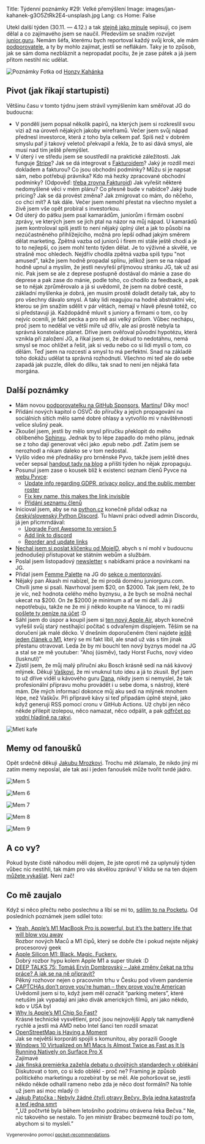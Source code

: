 Title: Týdenní poznámky #29: Velké přemýšlení
Image: images/jan-kahanek-g3O5ZtRk2E4-unsplash.jpg
Lang: cs
Home: False


Utekl další týden (30.11. — 4.12.) a tak [stejně jako minule]({filename}/2020-11-27_tydenni-poznamky-28-prednasky.md) sepisuji, co jsem dělal a co zajímavého jsem se naučil. Především se snažím rozvíjet [junior.guru](https://junior.guru/). Nemám šéfa, kterému bych reportoval každý svůj krok, ale mám [podporovatele](https://junior.guru/donate/), a ty by mohlo zajímat, jestli se neflákám. Taky je to způsob, jak se sám doma nezbláznit a nepropadat pocitu, že je zase pátek a já jsem přitom nestihl nic udělat.

![Poznámky]({static}/images/jan-kahanek-g3O5ZtRk2E4-unsplash.jpg)
Fotka od [Honzy Kahánka](https://unsplash.com/@honza_kahanek)


## Pivot (jak říkají startupisti)

Většinu času v tomto týdnu jsem strávil vymýšlením kam směřovat JG do budoucna:

- V pondělí jsem popsal několik papírů, na kterých jsem si rozkreslil svou vizi až na úroveň nějakých jakoby wireframů. Večer jsem svůj nápad přednesl investorce, která z toho byla celkem paf. Spíš než v dobrém smyslu paf ji takový veletoč překvapil a řekla, že to asi dává smysl, ale musí nad tím ještě přemýšlet.
- V úterý i ve středu jsem se soustředil na praktické záležitosti. Jak funguje [Stripe](https://stripe.com/en-cz)? Jak se dá integrovat s [Fakturoidem](https://www.fakturoid.cz/)? Jaký je rozdíl mezi dokladem a fakturou? Co jsou obchodní podmínky? Můžu si je napsat sám, nebo potřebuji právníka? Kdo má hezky zpracované obchodní podmínky? (Odpověď: [třeba zrovna Fakturoid](https://www.fakturoid.cz/obchodni-podminky)) Jak vyřešit některé nedomyšlené věci v mém plánu? Co přesně bude v nabídce? Jaký bude pricing? Jak se dá provést změna? Jak zmigrovat co mám, do něčeho, co chci mít? A tak dále. Večer jsem nemohl přestat na všechno myslet a živě jsem vše opět probíral s investorkou.
- Od úterý do pátku jsem psal kamarádům, juniorům i firmám osobní zprávy, ve kterých jsem se jich ptal na názor na můj nápad. U kamarádů jsem kontroloval spíš jestli to není nějaký úplný úlet a jak to působí na nezúčastněného přihlížejícího, možná pro lepší odhad jakým směrem dělat marketing. Zpětná vazba od juniorů i firem mi stále ještě chodí a je to to nejlepší, co jsem mohl tento týden dělat. Je to výživné a skvělé, ve strašně moc ohledech. Nejdřív chodila zpětná vazba spíš typu "not amused", takže jsem hodně propadal splínu, jelikož jsem se na nápad hodně upnul a myslím, že jestli nevyřeší příjmovou stránku JG, tak už asi nic. Pak jsem se ale z deprese postupně dostával do mánie a zase do deprese a pak zase do mánie, podle toho, co chodilo za feedback, a pak se to nějak zprůměrovalo a já si uvědomil, že jsem na dobré cestě, základní myšlenka je dobrá, jen musím prostě doladit detaily tak, aby to pro všechny dávalo smysl. A taky lidi reagujou na hodně abstraktní věc, kterou se jim snažím sdělit v pár větách, nemají v hlavě přesně totéž, co si představuji já. Každopádně mluvit s juniory a firmami o tom, co by nejvíc ocenili, je fakt pecka a pro mě asi velký průlom. Vůbec nechápu, proč jsem to nedělal ve větší míře už dřív, ale asi prostě nebyla ta správná konstelace planet. Dříve jsem ověřoval původní hypotézu, která vznikla při založení JG, a říkal jsem si, že dokud to nedotáhnu, nemá smysl se moc ohlížet a řešit, jak si vedu nebo co si lidi myslí o tom, co dělám. Teď jsem na rozcestí a smysl to má perfektní. Snad na základě toho dokážu udělat ta správná rozhodnutí. Všechno mi teď ale do sebe zapadá jak puzzle, dílek do dílku, tak snad to není jen nějaká fata morgána.


## Další poznámky

- Mám novou [podporovatelku na GitHub Sponsors](https://github.com/sponsors/honzajavorek/), [Martinu](https://github.com/MartinaHytychova)! Díky moc!
- Přidání nových kapitol o OSVČ do příručky a jejich propagování na sociálních sítích mělo samé dobré ohlasy a vytvořilo mi v návštěvnosti velice slušný peak.
- Zkoušel jsem, jestli by mělo smysl příručku překlopit do mého oblíbeného [Sphinxu](https://www.sphinx-doc.org/). Jednak by to lépe zapadlo do mého plánu, jednak se z toho dají generovat věci jako .epub nebo .pdf. Zatím jsem se nerozhodl a nikam daleko se v tom nedostal.
- Vyšlo video mé přednášky pro brněnské Pyvo, takže jsem ještě dnes večer sepsal [handout tady na blog]({filename}/2020-12-04_tips-tricks-on-how-to-get-your-first-job-in-tech.md) a příští týden ho nějak zpropaguju.
- Posunul jsem zase o kousek blíž k existenci seznam členů Pyvce na [webu Pyvce](https://pyvec.org/):
    - [Update info regarding GDPR, privacy policy, and the public member roster](https://github.com/pyvec/docs.pyvec.org/pull/178)
    - [Fix key name, this makes the link invisible](https://github.com/pyvec/pyvec.org/pull/189)
    - [Přidání seznamu členů](https://github.com/pyvec/pyvec.org/pull/190)
- Inicioval jsem, aby se na [python.cz](https://python.cz/) konečně přidal odkaz na [český/slovenský Python Discord](https://discord.gg/yUbgArVAyF). Tu hlavní práci odvedl admin Discordu, já jen přicmrndával:
    - [Upgrade Font Awesome to version 5](https://github.com/pyvec/python.cz/pull/447)
    - [Add link to discord](https://github.com/pyvec/python.cz/pull/448)
    - [Reorder and update links](https://github.com/pyvec/python.cz/pull/449)
- [Nechal jsem si poslat klíčenku od MojeID](https://www.mojeid.cz/cs/proc-mojeid/pristup-ke-sluzbam-verejne-spravy/), abych s ní mohl v budoucnu jednodušeji přistupovat ke státním webům a službám.
- Poslal jsem listopadový [newsletter](http://eepurl.com/gyG8Bb) s nabídkami práce a novinkami na JG.
- Přidal jsem [Femme Palette](https://www.femmepalette.com/) na JG do [sekce o mentorování](https://junior.guru/practice/#mentors).
- Nějaký pan Akash mi nabízel, že mi prodá doménu juniorguru.com. Chvíli jsme si psali. Navrhoval jsem $20, on $2000. Tak jsem řekl, že to je víc, než hodnota celého mého byznysu, a že bych se možná nechal ukecat na $200. On že $2000 je minimum a ať se mi daří. Já ji nepotřebuju, takže ne že mi ji někdo koupíte na Vánoce, to mi radši [pošlete ty peníze na účet](https://junior.guru/donate/) :D
- Sáhl jsem do úspor a koupil jsem si [ten nový Apple Air](https://www.apple.com/shop/buy-mac/macbook-air), abych konečně vyřešil svůj starý nestíhající počítač s odvařeným displejem. Těším se na doručení jak malé děcko. V dnešním doporučeném čtení najdete [ještě jeden článek o M1](https://debugger.medium.com/why-is-apples-m1-chip-so-fast-3262b158cba2), který se mi fakt líbil, ale snad už vás s tím jinak přestanu otravovat. Leda že by mi bouchl ten nový byznys model na JG a stal se ze mě youtuber: "Ahoj (úsměv), tady Horst Fuchs, nový video (lusknutí)"
- Zjistil jsem, že můj malý příruční aku Bosch krásně sedí na náš kávový mlýnek. Děkuji [Vaškovi](https://github.com/vasekch), že mi vnuknul tuto ideu a já to zkusil. Byť jsem to už dříve viděl u kávového guru [Dana](https://coreskill.tech/), nikdy jsem si nemyslel, že tak profesionální přípravu mohu provádět i u sebe doma, s nástroji, které mám. Dle mých informací dokonce můj aku sedí na mlýnek mnohem lépe, než Vaškův. Při přípravě kávy si teď připadám úplně stejně, jako když generuji RSS pomocí cronu v GitHub Actions. Už chybí jen něco někde přilepit izolepou, něco namazat, něco odpálit, a pak [odfrčet po vodní hladině na rakvi](https://www.youtube.com/watch?v=LTWEh2mcdsg).

![Mletí kafe]({static}/images/bosch.jpg)


## Memy od fanoušků

Opět srdečně děkuji [Jakubu Mrozkovi](http://www.svetpatritemcoseneposerou.cz/). Trochu mě zklamalo, že nikdo jiný mi zatím memy neposlal, ale tak asi i jeden fanoušek může tvořit tvrdé jádro.

![Mem 5]({static}/images/mem05.jpg)

![Mem 6]({static}/images/mem06.jpg)

![Mem 7]({static}/images/mem07.jpg)

![Mem 8]({static}/images/mem08.jpg)

![Mem 9]({static}/images/mem09.jpg)


## A co vy?

Pokud byste čistě náhodou měli dojem, že jste oproti mě za uplynulý týden vůbec nic nestihli, tak mám pro vás skvělou zprávu! V klidu se na ten dojem [můžete vykašlat]({filename}/2020-06-04_neni-to-zavod.md). Není zač!


## Co mě zaujalo

Když si něco přečtu nebo poslechnu a líbí se mi to, [sdílím to na Pocketu](https://getpocket.com/@honzajavorek). Od posledních poznámek jsem sdílel toto:

- [Yeah, Apple’s M1 MacBook Pro is powerful, but it’s the battery life that will blow you away](https://techcrunch.com/2020/11/17/yeah-apples-m1-macbook-pro-is-powerful-but-its-the-battery-life-that-will-blow-you-away/?guccounter=1&guce_referrer=aHR0cHM6Ly90LmNvL2ZjNTJnVHRyRDI_YW1wPTE&guce_referrer_sig=AQAAAMSo9e_nGQArO4BSNhn5i8c80YBf3cEnl7pi0EYXjL_TXt4GMQnqdim2SbzivR3FLJQdDxm1klTWVorxLCE7qzY7IOQhIO-UuWwIZLW35EpzpbMYcU9T_Rc4EY-AW9WHaD-JsZ2t_C1o3K_sWfte14U30U55CgnFznahMOlStpAg)<br>Rozbor nových Maců a M1 čipů, který se dobře čte i pokud nejste nějaký procesorový geek
- [Apple Silicon M1: Black. Magic. Fuckery.](https://singhkays.com/blog/apple-silicon-m1-black-magic/)<br>Dobrý rozbor hypu kolem Apple M1 a super titulek :D
- [DEEP TALKS 75: Tomáš Ervín Dombrovský – Jaké změny čekat na trhu práce? A jak se na ně připravit?](https://m.youtube.com/watch?v=_Vci8EbKTVM)<br>Pěkný rozhovor nejen o pracovním trhu v Česku pod vlivem pandemie
- [CAPTCHAs don’t prove you’re human – they prove you’re American](https://shkspr.mobi/blog/2017/11/captchas-dont-prove-youre-human-they-prove-youre-american/)<br>Uvědomil jsem si to, když jsem měl označit “parking meters”, které netuším jak vypadají ani jako divák amerických filmů, ani jako někdo, kdo v USA byl
- [Why Is Apple’s M1 Chip So Fast?](https://erik-engheim.medium.com/why-is-apples-m1-chip-so-fast-3262b158cba2)<br>Krásné technické vysvětlení, proč jsou nejnovější Apply tak namydleně rychlé a jestli má AMD nebo Intel šanci ten rozdíl smazat
- [OpenStreetMap is Having a Moment](https://joemorrison.medium.com/openstreetmap-is-having-a-moment-dcc7eef1bb01)<br>Jak se největší korporáti spojili s komunitou, aby porazili Google
- [Windows 10 Virtualized on M1 Macs Is Almost Twice as Fast as It Is Running Natively on Surface Pro X](https://daringfireball.net/linked/2020/12/02/windows-10-on-m1-macs)<br>Zajímavé
- [Jak finská premiérka zažehla debatu o dvojitých standardech v oblékání](http://markething.cz/finsko-premierka-photoshoot)<br>Diskutovat o tom, co si kdo oblékl - proč ne? Framing je způsob politického marketingu a rozebírat by se měl. Ale pohoršovat se, jestli někdo někde odhalil rameno nebo zda je něco dost formální? Na tohle už jsem asi moc mladý 🙄
- [Jakub Patočka : Nebyly žádné čtyři otravy Bečvy. Byla jedna katastrofa a teď jedna smrt](https://t.co/bJBvkFFdPC?ssr=true)<br>“„Už počtvrté byla během letošního podzimu otrávena řeka Bečva.“ Ne, nic takového se nestalo. To jen ministr Brabec bezmezně touží po tom, abychom si to mysleli.”

<small>Vygenerováno pomocí <a href="https://pypi.org/project/pocket-recommendations/">pocket-recommendations</a>.</small>
